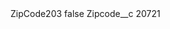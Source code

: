 <?xml version="1.0" encoding="UTF-8"?>
<CustomMetadata xmlns="http://soap.sforce.com/2006/04/metadata" xmlns:xsi="http://www.w3.org/2001/XMLSchema-instance" xmlns:xsd="http://www.w3.org/2001/XMLSchema">
    <label>ZipCode203</label>
    <protected>false</protected>
    <values>
        <field>Zipcode__c</field>
        <value xsi:type="xsd:string">20721</value>
    </values>
</CustomMetadata>
